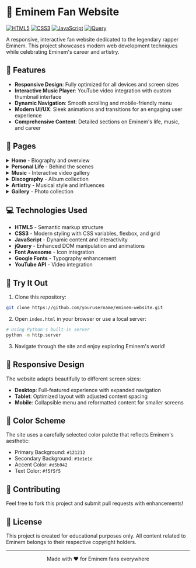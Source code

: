 # 🎵 Eminem Fan Website

[![HTML5](https://img.shields.io/badge/HTML5-E34F26?style=for-the-badge&logo=html5&logoColor=white)](https://developer.mozilla.org/en-US/docs/Web/HTML)
[![CSS3](https://img.shields.io/badge/CSS3-1572B6?style=for-the-badge&logo=css3&logoColor=white)](https://developer.mozilla.org/en-US/docs/Web/CSS)
[![JavaScript](https://img.shields.io/badge/JavaScript-F7DF1E?style=for-the-badge&logo=javascript&logoColor=black)](https://developer.mozilla.org/en-US/docs/Web/JavaScript)
[![jQuery](https://img.shields.io/badge/jQuery-0769AD?style=for-the-badge&logo=jquery&logoColor=white)](https://jquery.com/)

A responsive, interactive fan website dedicated to the legendary rapper Eminem. This project showcases modern web development techniques while celebrating Eminem's career and artistry.

## 🚀 Features

- **Responsive Design**: Fully optimized for all devices and screen sizes
- **Interactive Music Player**: YouTube video integration with custom thumbnail interface
- **Dynamic Navigation**: Smooth scrolling and mobile-friendly menu
- **Modern UI/UX**: Sleek animations and transitions for an engaging user experience
- **Comprehensive Content**: Detailed sections on Eminem's life, music, and career

## 📱 Pages

<details>
<summary><b>Home</b> - Biography and overview</summary>
The home page features a comprehensive biography of Eminem, covering his rise to fame and major career achievements.
</details>

<details>
<summary><b>Personal Life</b> - Behind the scenes</summary>
Learn about Marshall Mathers' personal journey, family relationships, and the challenges he's overcome.
</details>

<details>
<summary><b>Music</b> - Interactive video gallery</summary>
Explore Eminem's greatest hits through an interactive video gallery with custom controls:
- Play All feature
- Shuffle functionality
- Expandable view
- Keyboard navigation
</details>

<details>
<summary><b>Discography</b> - Album collection</summary>
Browse through Eminem's complete discography with album details and track listings.
</details>

<details>
<summary><b>Artistry</b> - Musical style and influences</summary>
Dive into what makes Eminem's style unique, his lyrical techniques, and musical influences.
</details>

<details>
<summary><b>Gallery</b> - Photo collection</summary>
View a curated collection of images from throughout Eminem's career.
</details>

## 💻 Technologies Used

- **HTML5** - Semantic markup structure
- **CSS3** - Modern styling with CSS variables, flexbox, and grid
- **JavaScript** - Dynamic content and interactivity
- **jQuery** - Enhanced DOM manipulation and animations
- **Font Awesome** - Icon integration
- **Google Fonts** - Typography enhancement
- **YouTube API** - Video integration

## 🔧 Try It Out

1. Clone this repository:
```bash
git clone https://github.com/yourusername/eminem-website.git
```

2. Open `index.html` in your browser or use a local server:
```bash
# Using Python's built-in server
python -m http.server
```

3. Navigate through the site and enjoy exploring Eminem's world!

## 📱 Responsive Design

The website adapts beautifully to different screen sizes:

- **Desktop**: Full-featured experience with expanded navigation
- **Tablet**: Optimized layout with adjusted content spacing
- **Mobile**: Collapsible menu and reformatted content for smaller screens

## 🎨 Color Scheme

The site uses a carefully selected color palette that reflects Eminem's aesthetic:

- Primary Background: `#121212`
- Secondary Background: `#1e1e1e`
- Accent Color: `#d5b942`
- Text Color: `#f5f5f5`

## 🤝 Contributing

Feel free to fork this project and submit pull requests with enhancements!

## 📝 License

This project is created for educational purposes only. All content related to Eminem belongs to their respective copyright holders.

---

<p align="center">Made with ❤️ for Eminem fans everywhere</p>
